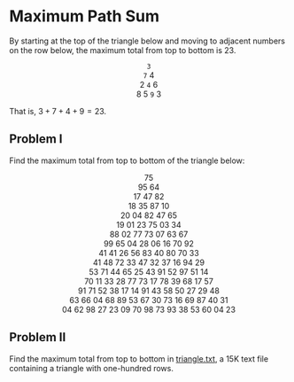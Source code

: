 # Maximum Path Sum

By starting at the top of the triangle below and moving to adjacent numbers on the row below, the maximum total from top to bottom is $23$.

<div align="center">
<code>3</code></br>
<code>7</code> 4</br>
2 <code>4</code> 6</br>
8 5 <code>9</code> 3</br>
</div>

That is, $3 + 7 + 4 + 9 = 23$.

## Problem I

Find the maximum total from top to bottom of the triangle below:

<div align="center">
75</br>
95 64</br>
17 47 82</br>
18 35 87 10</br>
20 04 82 47 65</br>
19 01 23 75 03 34</br>
88 02 77 73 07 63 67</br>
99 65 04 28 06 16 70 92</br>
41 41 26 56 83 40 80 70 33</br>
41 48 72 33 47 32 37 16 94 29</br>
53 71 44 65 25 43 91 52 97 51 14</br>
70 11 33 28 77 73 17 78 39 68 17 57</br>
91 71 52 38 17 14 91 43 58 50 27 29 48</br>
63 66 04 68 89 53 67 30 73 16 69 87 40 31</br>
04 62 98 27 23 09 70 98 73 93 38 53 60 04 23</br>
</div>

## Problem II

Find the maximum total from top to bottom in [triangle.txt](https://projecteuler.net/resources/documents/0067_triangle.txt), a 15K text file containing a triangle with one-hundred rows.
